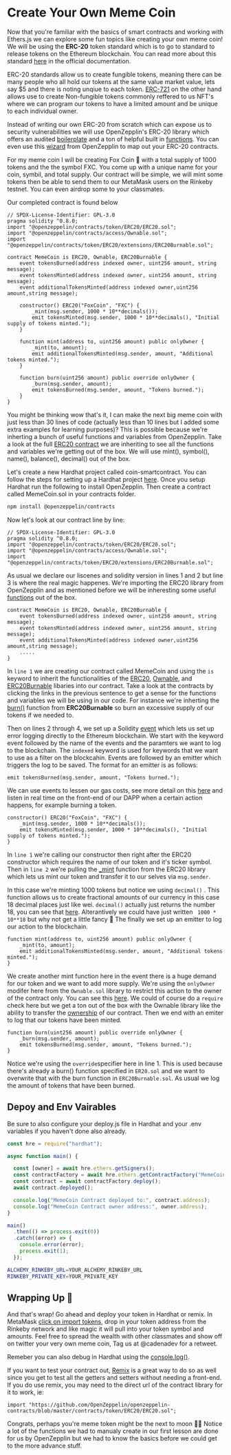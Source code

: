 # Create Your Own Meme Coin 

Now that you're familiar with the basics of smart contracts and working with Ethers.js we can explore some fun topics like creating your own meme coin!  We will be using the **ERC-20** token standard which is to go to standard to release tokens on the Ethereum blockchain. You can read more about this standard [here](https://eips.ethereum.org/EIPS/eip-20) in the official documentation. 

ERC-20 standards allow us to create fungible tokens, meaning there can be many people who all hold our tokens at the same value market value, lets say $5 and there is noting unqiue to each token. [ERC-721](https://eips.ethereum.org/EIPS/eip-721) on the other hand allows use to create Non-fungible tokens commonly reffered to us NFT's where we can program our tokens to have a limited amount and be unique to each individual owner. 

Instead of writing our own ERC-20 from scratch which can expose us to security vulnerabilities we will use OpenZepplin's ERC-20 library which offers an audited [boilerplate](https://docs.openzeppelin.com/contracts/4.x/erc20) and a ton of helpful built in [functions](https://docs.openzeppelin.com/contracts/2.x/api/token/erc20). You can even use this [wizard](https://docs.openzeppelin.com/contracts/4.x/wizard) from OpenZepplin to map out your ERC-20 contracts. 

For my meme coin I will be creating Fox Coin 🦊 with a total supply of 1000 tokens and the the symbol FXC. You come up with a unique name for your coin, symbil, and total supply. Our contract will be simple, we will mint some tokens then be able to send them to our MetaMask users on the Rinkeby testnet. You can even airdrop some to your classmates.

Our completed contract is found below

```solidity
// SPDX-License-Identifier: GPL-3.0
pragma solidity ^0.8.0;
import "@openzeppelin/contracts/token/ERC20/ERC20.sol";
import "@openzeppelin/contracts/access/Ownable.sol";
import "@openzeppelin/contracts/token/ERC20/extensions/ERC20Burnable.sol";

contract MemeCoin is ERC20, Ownable, ERC20Burnable {
    event tokensBurned(address indexed owner, uint256 amount, string message);
    event tokensMinted(address indexed owner, uint256 amount, string message);
    event additionalTokensMinted(address indexed owner,uint256 amount,string message);

    constructor() ERC20("FoxCoin", "FXC") {
        _mint(msg.sender, 1000 * 10**decimals());
        emit tokensMinted(msg.sender, 1000 * 10**decimals(), "Initial supply of tokens minted.");
    }

    function mint(address to, uint256 amount) public onlyOwner {
        _mint(to, amount);
        emit additionalTokensMinted(msg.sender, amount, "Additional tokens minted.");
    }

    function burn(uint256 amount) public override onlyOwner {
        _burn(msg.sender, amount);
        emit tokensBurned(msg.sender, amount, "Tokens burned.");
    }
}
```

You might be thinking wow that's it, I can make the next big meme coin with just less than 30 lines of code (actually less than 10 lines but I added some extra examples for learning purposes)? This is possible because we're inherting a bunch of useful functions and variables from OpenZepplin. Take a look at the full [ERC20 contract](https://github.com/OpenZeppelin/openzeppelin-contracts/blob/master/contracts/token/ERC20/ERC20.sol) we are inheriting to see all the functions and variables we're getting out of the box. We will use mint(), symbol(), name(), balance(), decimal() out of the box.

Let's create a new Hardhat project called coin-smartcontract. You can follow the steps for setting up a Hardhat project [here](https://app.cadena.dev/lesson/ethereum-101/lesson-eth-6/6). Once you setup Hardhat run the following to install OpenZepplin. Then create a contract called MemeCoin.sol in your contracts folder.

```bash
npm install @openzeppelin/contracts
```

Now let's look at our contract line by line:

```solidity
// SPDX-License-Identifier: GPL-3.0
pragma solidity ^0.8.0;
import "@openzeppelin/contracts/token/ERC20/ERC20.sol";
import "@openzeppelin/contracts/access/Ownable.sol";
import "@openzeppelin/contracts/token/ERC20/extensions/ERC20Burnable.sol";
```

As usual we declare our liscenes and solidity version in lines 1 and 2 but line 3 is where the real magic happenes. We're importing the ERC20 library from OpenZepplin and as mentioned before we will be inheresting some useful [functions](https://github.com/OpenZeppelin/openzeppelin-contracts/blob/master/contracts/token/ERC20/ERC20.sol) out of the box.

```solidity
contract MemeCoin is ERC20, Ownable, ERC20Burnable {
    event tokensBurned(address indexed owner, uint256 amount, string message);
    event tokensMinted(address indexed owner, uint256 amount, string message);
    event additionalTokensMinted(address indexed owner,uint256 amount,string message);
    .....
}
```

In `line 1` we are creating our contract called MemeCoin and using the `is` keyword to inherit the functionalities of the [ERC20](https://github.com/OpenZeppelin/openzeppelin-contracts/blob/master/contracts/token/ERC20/ERC20.sol#L87), [Ownable](https://github.com/OpenZeppelin/openzeppelin-contracts/blob/master/contracts/access/Ownable.sol), and [ERC20Burnable](https://github.com/OpenZeppelin/openzeppelin-contracts/blob/master/contracts/token/ERC20/extensions/ERC20Burnable.sol) libaries into our contract. Take a look at the contracts by clicking the links in the previous sentence to get a sense for the functions and variables we will be using in our code. For instance we're inherting the [burn()](https://github.com/OpenZeppelin/openzeppelin-contracts/blob/master/contracts/token/ERC20/extensions/ERC20Burnable.sol#L20)  function from **ERC20Burnable** so burn an excessive supply of our tokens if we needed to.

Then on lines 2 through 4, we set up a Solidity [event](https://solidity-by-example.org/events/) which lets us set up error logging directly to the Ethereum blockchain. We start with the keyword event followed by the name of the events and the paramters we want to log to the blockchain. The `indexed` keyword is used for keywords that we want to use as a filter on the blockcahin. Events are followed by an emitter which triggers the log to be saved. The format for an emitter is as follows: 

```solidity
emit tokensBurned(msg.sender, amount, "Tokens burned.");
```

We can use events to lessen our gas costs, see more detail on this [here](https://media.consensys.net/technical-introduction-to-events-and-logs-in-ethereum-a074d65dd61e) and listen in real time on the front-end of our DAPP when a certain action happens, for example burning a token.

```solidity
constructor() ERC20("FoxCoin", "FXC") {
    _mint(msg.sender, 1000 * 10**decimals());
    emit tokensMinted(msg.sender, 1000 * 10**decimals(), "Initial supply of tokens minted.");
}
```

In `line 1` we're calling our constructor then right after the ERC20 constructor which requires the name of our token and it's ticker symbol. Then in `line 2` we're pulling the [_mint](https://github.com/OpenZeppelin/openzeppelin-contracts/blob/master/contracts/token/ERC20/ERC20.sol#L252) function from the ERC20 library which lets us mint our token and transfer it to our selves via `msg.sender`.

 In this case we're minting 1000 tokens but notice we using `decimal()` . This function allows us to create fractional amounts of our currency in this case 18 decimal places just like wei. `decimal()` actually just returns the number 18, you can see that [here](https://github.com/OpenZeppelin/openzeppelin-contracts/blob/master/contracts/token/ERC20/ERC20.sol#L87). Alterantively we could have just written ` 1000 * 10**18` but why not get a little fancy 🙂 The finally we set up an emitter to log our action to the blockchain.

```solidity
function mint(address to, uint256 amount) public onlyOwner {
    _mint(to, amount);
    emit additionalTokensMinted(msg.sender, amount, "Additional tokens minted.");
}
```

We create another mint function here in the event there is a huge demand for our token and we want to add more supply. We're using the `onlyOwner` modifer here from the `Ownable.sol` library to restrict this action to the owner of the contract only. You can see this [here](https://github.com/OpenZeppelin/openzeppelin-contracts/blob/master/contracts/access/Ownable.sol#L8). We could of course do a `require` check here but we get a ton out of the box with the Ownable library like the ability to transfer the [ownership](https://github.com/OpenZeppelin/openzeppelin-contracts/blob/master/contracts/access/Ownable.sol#L23) of our contract. Then we end with an emiter to log that our tokens have been minted.

```solidity
function burn(uint256 amount) public override onlyOwner {
    _burn(msg.sender, amount);
    emit tokensBurned(msg.sender, amount, "Tokens burned.");
}
```

Notice we're using the `override`specifier here in line 1. This is used because there's already a burn() function specified in `ER20.sol` and we want to overwrite that with the burn function in `ERC20Burnable.sol`.  As usual we log the amount of tokens that have been burned.  

## Depoy and Env Vairables

Be sure to also configure your deploy.js file in Hardhat and your .env variables if you haven't done also already. 

```javascript
const hre = require("hardhat");

async function main() {

  const [owner] = await hre.ethers.getSigners();
  const contractFactory = await hre.ethers.getContractFactory("MemeCoin");
  const contract = await contractFactory.deploy();
  await contract.deployed();

  console.log("MemeCoin Contract deployed to:", contract.address);
  console.log("MemeCoin Contract owner address:", owner.address);
}

main()
  .then(() => process.exit(0))
  .catch((error) => {
    console.error(error);
    process.exit(1);
  });

```

```BASH
ALCHEMY_RINKEBY_URL=YOUR_ALCHEMY_RINKEBY_URL
RINKEBY_PRIVATE_KEY=YOUR_PRIVATE_KEY
```



## Wrapping Up 🎁

And that's wrap! Go ahead and deploy your token in Hardhat or remix. In MetaMask [click on import tokens](https://metamask.zendesk.com/hc/en-us/articles/360015489031-How-to-add-unlisted-tokens-custom-tokens-in-MetaMask), drop in your token address from the Rinkeby network and like magic it will pull into your token symbol and amounts. Feel free to spread the wealth with other classmates and show off on twitter your very own meme coin, Tag us at @cadenadev for a retweet.

Remeber you can also debug in Hardhat using the [console.log()](https://hardhat.org/tutorial/debugging-with-hardhat-network.html).

If you want to test your contract out, [Remix](https://remix.ethereum.org/) is a great way to do so as well since you get to test all the getters and setters without needing a front-end. If you do use remix, you may need to the direct url of the contract library for it to work, ie: 

```solidity
import "https://github.com/OpenZeppelin/openzeppelin-contracts/blob/master/contracts/token/ERC20/ERC20.sol";
```

Congrats, perhaps you're meme token might be the next to moon 🚀🌙 Notice a lot of the functions we had to manualy create in our first lesson are done for us by OpenZepplin but we had to know the basics before we could get to the more advance stuff.